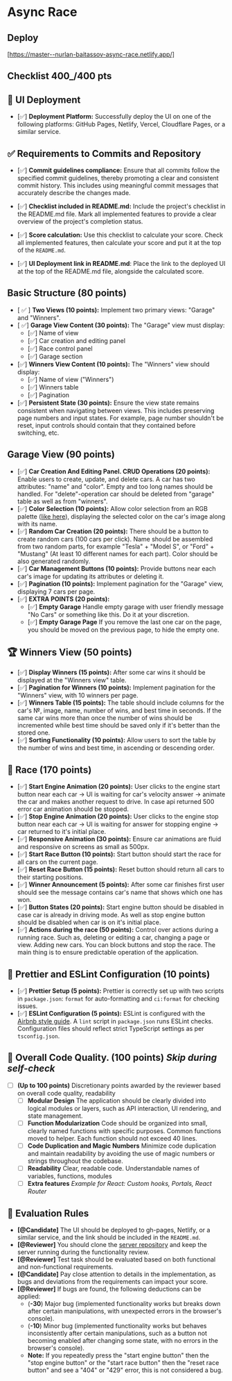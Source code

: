 # Async Race

## Deploy

[https://master--nurlan-baitassov-async-race.netlify.app/]

## Checklist 400\_/400 pts

## 🚀 UI Deployment

-   [✅] **Deployment Platform:** Successfully deploy the UI on one of the following platforms: GitHub Pages, Netlify, Vercel, Cloudflare Pages, or a similar service.

## ✅ Requirements to Commits and Repository

-   [✅] **Commit guidelines compliance:** Ensure that all commits follow the specified commit guidelines, thereby promoting a clear and consistent commit history. This includes using meaningful commit messages that accurately describe the changes made.

-   [✅] **Checklist included in README.md:** Include the project's checklist in the README.md file. Mark all implemented features to provide a clear overview of the project's completion status.

-   [✅] **Score calculation:** Use this checklist to calculate your score. Check all implemented features, then calculate your score and put it at the top of the `README.md`.

-   [✅] **UI Deployment link in README.md**: Place the link to the deployed UI at the top of the README.md file, alongside the calculated score.

## Basic Structure (80 points)

-   [ ✅ ] **Two Views (10 points):** Implement two primary views: "Garage" and "Winners".
-   [ ✅] **Garage View Content (30 points):** The "Garage" view must display:
    -   [✅] Name of view
    -   [✅] Car creation and editing panel
    -   [✅] Race control panel
    -   [✅] Garage section
-   [✅] **Winners View Content (10 points):** The "Winners" view should display:
    -   [✅] Name of view ("Winners")
    -   [✅] Winners table
    -   [✅] Pagination
-   [✅] **Persistent State (30 points):** Ensure the view state remains consistent when navigating between views. This includes preserving page numbers and input states. For example, page number shouldn't be reset, input controls should contain that they contained before switching, etc.

## Garage View (90 points)

-   [✅] **Car Creation And Editing Panel. CRUD Operations (20 points):** Enable users to create, update, and delete cars. A car has two attributes: "name" and "color". Empty and too long names should be handled. For "delete"-operation car should be deleted from "garage" table as well as from "winners".
-   [✅] **Color Selection (10 points):** Allow color selection from an RGB palette ([like here](https://colorspire.com/rgb-color-wheel/)), displaying the selected color on the car's image along with its name.
-   [✅] **Random Car Creation (20 points):** There should be a button to create random cars (100 cars per click). Name should be assembled from two random parts, for example "Tesla" + "Model S", or "Ford" + "Mustang" (At least 10 different names for each part). Color should be also generated randomly.
-   [✅] **Car Management Buttons (10 points):** Provide buttons near each car's image for updating its attributes or deleting it.
-   [✅] **Pagination (10 points):** Implement pagination for the "Garage" view, displaying 7 cars per page.
-   [✅] **EXTRA POINTS (20 points):**
    -   [✅] **Empty Garage** Handle empty garage with user friendly message "No Cars" or something like this. Do it at your discretion.
    -   [✅] **Empty Garage Page** If you remove the last one car on the page, you should be moved on the previous page, to hide the empty one.

## 🏆 Winners View (50 points)

-   [✅] **Display Winners (15 points):** After some car wins it should be displayed at the "Winners view" table.
-   [✅] **Pagination for Winners (10 points):** Implement pagination for the "Winners" view, with 10 winners per page.
-   [✅] **Winners Table (15 points):** The table should include columns for the car's №, image, name, number of wins, and best time in seconds. If the same car wins more than once the number of wins should be incremented while best time should be saved only if it's better than the stored one.
-   [✅] **Sorting Functionality (10 points):** Allow users to sort the table by the number of wins and best time, in ascending or descending order.

## 🚗 Race (170 points)

-   [✅] **Start Engine Animation (20 points):** User clicks to the engine start button near each car -> UI is waiting for car's velocity answer -> animate the car and makes another request to drive. In case api returned 500 error car animation should be stopped.
-   [✅] **Stop Engine Animation (20 points):** User clicks to the engine stop button near each car -> UI is waiting for answer for stopping engine -> car returned to it's initial place.
-   [✅] **Responsive Animation (30 points):** Ensure car animations are fluid and responsive on screens as small as 500px.
-   [✅] **Start Race Button (10 points):** Start button should start the race for all cars on the current page.
-   [✅] **Reset Race Button (15 points):** Reset button should return all cars to their starting positions.
-   [✅] **Winner Announcement (5 points):** After some car finishes first user should see the message contains car's name that shows which one has won.
-   [✅] **Button States (20 points):** Start engine button should be disabled in case car is already in driving mode. As well as stop engine button should be disabled when car is on it's initial place.
-   [✅] **Actions during the race (50 points):** Control over actions during a running race. Such as, deleting or editing a car, changing a page or view. Adding new cars. You can block buttons and stop the race. The main thing is to ensure predictable operation of the application.

## 🎨 Prettier and ESLint Configuration (10 points)

-   [✅] **Prettier Setup (5 points):** Prettier is correctly set up with two scripts in `package.json`: `format` for auto-formatting and `ci:format` for checking issues.
-   [✅] **ESLint Configuration (5 points):** ESLint is configured with the [Airbnb style guide](https://www.npmjs.com/package/eslint-config-airbnb). A `lint` script in `package.json` runs ESLint checks. Configuration files should reflect strict TypeScript settings as per `tsconfig.json`.

## 🌟 Overall Code Quality. (100 points) _Skip during self-check_

-   [ ] **(Up to 100 points)** Discretionary points awarded by the reviewer based on overall code quality, readability
    -   [ ] **Modular Design** The application should be clearly divided into logical modules or layers, such as API interaction, UI rendering, and state management.
    -   [ ] **Function Modularization** Code should be organized into small, clearly named functions with specific purposes. Common functions moved to helper. Each function should not exceed 40 lines.
    -   [ ] **Code Duplication and Magic Numbers** Minimize code duplication and maintain readability by avoiding the use of magic numbers or strings throughout the codebase.
    -   [ ] **Readability** Clear, readable code. Understandable names of variables, functions, modules
    -   [ ] **Extra features** _Example for React: Custom hooks, Portals, React Router_

## 🔄 Evaluation Rules

-   **[@Candidate]** The UI should be deployed to gh-pages, Netlify, or a similar service, and the link should be included in the `README.md`.
-   **[@Reviewer]** You should clone the [server repository](https://github.com/mikhama/async-race-api.git) and keep the server running during the functionality review.
-   **[@Reviewer]** Test task should be evaluated based on both functional and non-functional requirements.
-   **[@Candidate]** Pay close attention to details in the implementation, as bugs and deviations from the requirements can impact your score.
-   **[@Reviewer]** If bugs are found, the following deductions can be applied:
    -   (**-30**) Major bug (implemented functionality works but breaks down after certain manipulations, with unexpected errors in the browser's console).
    -   (**-10**) Minor bug (implemented functionality works but behaves inconsistently after certain manipulations, such as a button not becoming enabled after changing some state, with no errors in the browser's console).
    -   **Note:** If you repeatedly press the "start engine button" then the "stop engine button" or the "start race button" then the "reset race button" and see a "404" or "429" error, this is not considered a bug.
